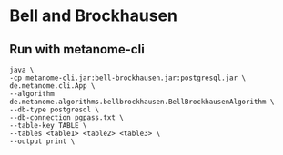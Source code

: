 # Bell and Brockhausen

## Run with metanome-cli

```
java \
-cp metanome-cli.jar:bell-brockhausen.jar:postgresql.jar \
de.metanome.cli.App \
--algorithm de.metanome.algorithms.bellbrockhausen.BellBrockhausenAlgorithm \
--db-type postgresql \
--db-connection pgpass.txt \
--table-key TABLE \
--tables <table1> <table2> <table3> \
--output print \
```
